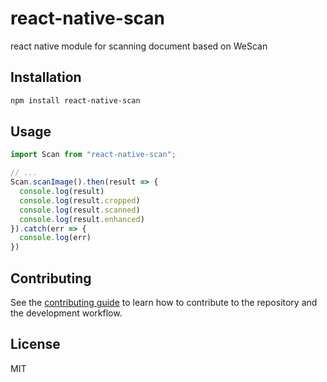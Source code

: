# react-native-scan

react native module for scanning document based on WeScan

## Installation

```sh
npm install react-native-scan
```

## Usage

```js
import Scan from "react-native-scan";

// ...
Scan.scanImage().then(result => {
  console.log(result)
  console.log(result.cropped)
  console.log(result.scanned)
  console.log(result.enhanced)
}).catch(err => {
  console.log(err)
})
```

## Contributing

See the [contributing guide](CONTRIBUTING.md) to learn how to contribute to the repository and the development workflow.

## License

MIT
